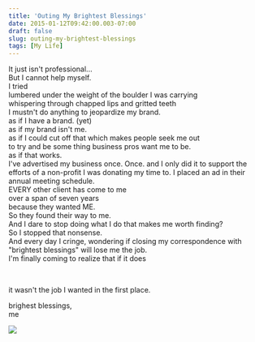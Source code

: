 ```yaml
---
title: 'Outing My Brightest Blessings'
date: 2015-01-12T09:42:00.003-07:00
draft: false
slug: outing-my-brightest-blessings
tags: [My Life]
---
```


It just isn't professional...  
But I cannot help myself.  
I tried  
lumbered under the weight of the boulder I was carrying  
whispering through chapped lips and gritted teeth  
I mustn't do anything to jeopardize my brand.  
as if I have a brand. (yet)  
as if my brand isn't me.  
as if I could cut off that which makes people seek me out  
to try and be some thing business pros want me to be.  
as if that works.  
I've advertised my business once. Once. and I only did it to support the efforts of a non-profit I was donating my time to. I placed an ad in their annual meeting schedule.  
EVERY other client has come to me  
over a span of seven years  
because they wanted ME.  
So they found their way to me.  
And I dare to stop doing what I do that makes me worth finding?  
So I stopped that nonsense.  
And every day I cringe, wondering if closing my correspondence with "brightest blessings" will lose me the job.  
I'm finally coming to realize that if it does  
  

[  
](/images/blog/legacy/IMG_3138.JPG)

it wasn't the job I wanted in the first place.  
  
brighest blessings,  
me  
  
  

![](/images/blog/legacy/IMG_3138.JPG)